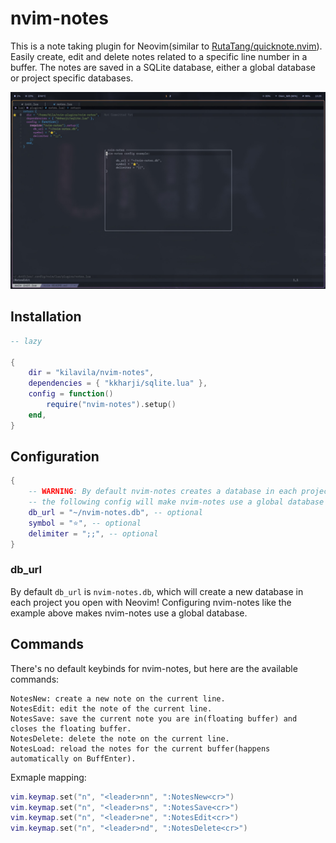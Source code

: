 # nvim-notes

This is a note taking plugin for Neovim(similar to <a href="https://github.com/RutaTang/quicknote.nvim">RutaTang/quicknote.nvim</a>).
Easily create, edit and delete notes related to a specific line number in a buffer.
The notes are saved in a SQLite database, either a global database or project specific databases.

<img src="./nvim-notes.jpg" />

## Installation
```lua
-- lazy

{
	dir = "kilavila/nvim-notes",
	dependencies = { "kkharji/sqlite.lua" },
	config = function()
		require("nvim-notes").setup()
	end,
}
```

## Configuration
```lua
{
    -- WARNING: By default nvim-notes creates a database in each project!
    -- the following config will make nvim-notes use a global database for all projects
    db_url = "~/nvim-notes.db", -- optional
    symbol = "⭐", -- optional
    delimiter = ";;", -- optional
}
```

### db_url
By default `db_url` is `nvim-notes.db`, which will create a new database in each project you open with Neovim!
Configuring nvim-notes like the example above makes nvim-notes use a global database.

## Commands
There's no default keybinds for nvim-notes, but here are the available commands:

```
NotesNew: create a new note on the current line.
NotesEdit: edit the note of the current line.
NotesSave: save the current note you are in(floating buffer) and closes the floating buffer.
NotesDelete: delete the note on the current line.
NotesLoad: reload the notes for the current buffer(happens automatically on BuffEnter).
```

Exmaple mapping:
```lua
vim.keymap.set("n", "<leader>nn", ":NotesNew<cr>")
vim.keymap.set("n", "<leader>ns", ":NotesSave<cr>")
vim.keymap.set("n", "<leader>ne", ":NotesEdit<cr>")
vim.keymap.set("n", "<leader>nd", ":NotesDelete<cr>")
```
